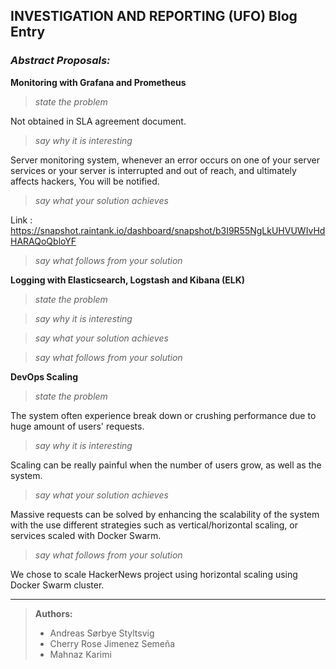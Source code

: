 ## INVESTIGATION AND REPORTING (UFO) Blog Entry


### _Abstract Proposals:_
**Monitoring with Grafana and Prometheus**

> _state the problem_ <br>

Not obtained in SLA agreement document.

> _say why it is interesting_ <br>

Server monitoring system, whenever an error occurs on one of your server services or your server is interrupted and out of reach, and ultimately affects hackers, You will be notified.

> _say what your solution achieves_ <br>

Link : https://snapshot.raintank.io/dashboard/snapshot/b3I9R55NgLkUHVUWIvHdHARAQoQbloYF

> _say what follows from your solution_ <br>



**Logging with Elasticsearch, Logstash and Kibana (ELK)**

> _state the problem_ <br>


> _say why it is interesting_ <br>


> _say what your solution achieves_ <br>


> _say what follows from your solution_ <br>



**DevOps Scaling**

> _state the problem_ <br>

The system often experience break down or crushing performance due to huge amount of users' requests.

> _say why it is interesting_ <br>

Scaling can be really painful when the number of users grow, as well as the system.

> _say what your solution achieves_ <br>

Massive requests can be solved by enhancing the scalability of the system with the use different strategies such as vertical/horizontal scaling, or services scaled with Docker Swarm.

> _say what follows from your solution_ <br>

We chose to scale HackerNews project using horizontal scaling using Docker Swarm cluster.

***
> **Authors:**
> - Andreas Sørbye Styltsvig
> - Cherry Rose Jimenez Semeña
> - Mahnaz Karimi
